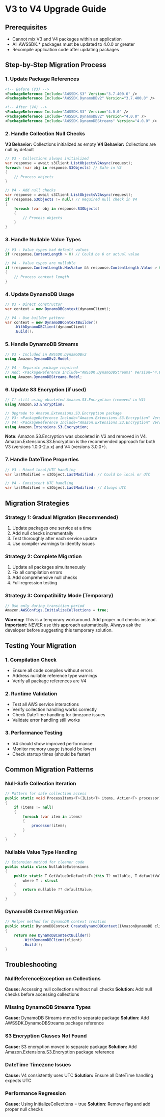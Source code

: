 # V3 to V4 Upgrade Guide

## Prerequisites
- Cannot mix V3 and V4 packages within an application
- All AWSSDK.* packages must be updated to 4.0.0 or greater
- Recompile application code after updating packages

## Step-by-Step Migration Process

### 1. Update Package References
```xml
<!-- Before (V3) -->
<PackageReference Include="AWSSDK.S3" Version="3.7.400.0" />
<PackageReference Include="AWSSDK.DynamoDBv2" Version="3.7.400.0" />

<!-- After (V4) -->
<PackageReference Include="AWSSDK.S3" Version="4.0.0" />
<PackageReference Include="AWSSDK.DynamoDBv2" Version="4.0.0" />
<PackageReference Include="AWSSDK.DynamoDBStreams" Version="4.0.0" />
```

### 2. Handle Collection Null Checks
**V3 Behavior:** Collections initialized as empty
**V4 Behavior:** Collections are null by default

```csharp
// V3 - Collections always initialized
var response = await s3Client.ListObjectsV2Async(request);
foreach (var obj in response.S3Objects) // Safe in V3
{
    // Process objects
}

// V4 - Add null checks
var response = await s3Client.ListObjectsV2Async(request);
if (response.S3Objects != null) // Required null check in V4
{
    foreach (var obj in response.S3Objects)
    {
        // Process objects
    }
}
```

### 3. Handle Nullable Value Types
```csharp
// V3 - Value types had default values
if (response.ContentLength > 0) // Could be 0 or actual value

// V4 - Value types are nullable
if (response.ContentLength.HasValue && response.ContentLength.Value > 0)
{
    // Process content length
}
```

### 4. Update DynamoDB Usage
```csharp
// V3 - Direct constructor
var context = new DynamoDBContext(dynamoClient);

// V4 - Use builder pattern
var context = new DynamoDBContextBuilder()
    .WithDynamoDBClient(dynamoClient)
    .Build();
```

### 5. Handle DynamoDB Streams
```csharp
// V3 - Included in AWSSDK.DynamoDBv2
using Amazon.DynamoDBv2.Model;

// V4 - Separate package required
// Add: <PackageReference Include="AWSSDK.DynamoDBStreams" Version="4.0.0" />
using Amazon.DynamoDBStreams.Model;
```

### 6. Update S3 Encryption (if used)
```csharp
// If still using obsoleted Amazon.S3.Encryption (removed in V4)
using Amazon.S3.Encryption;

// Upgrade to Amazon.Extensions.S3.Encryption package
// V3: <PackageReference Include="Amazon.Extensions.S3.Encryption" Version="2.2.1" />
// V4: <PackageReference Include="Amazon.Extensions.S3.Encryption" Version="3.0.0" />
using Amazon.Extensions.S3.Encryption;
```

**Note:** Amazon.S3.Encryption was obsoleted in V3 and removed in V4. Amazon.Extensions.S3.Encryption is the recommended approach for both V3 (versions 1.0.0-2.x.x) and V4 (versions 3.0.0+).

### 7. Handle DateTime Properties
```csharp
// V3 - Mixed local/UTC handling
var lastModified = s3Object.LastModified; // Could be local or UTC

// V4 - Consistent UTC handling
var lastModified = s3Object.LastModified; // Always UTC
```

## Migration Strategies

### Strategy 1: Gradual Migration (Recommended)
1. Update packages one service at a time
2. Add null checks incrementally
3. Test thoroughly after each service update
4. Use compiler warnings to identify issues

### Strategy 2: Complete Migration
1. Update all packages simultaneously
2. Fix all compilation errors
3. Add comprehensive null checks
4. Full regression testing

### Strategy 3: Compatibility Mode (Temporary)
```csharp
// Use only during transition period
Amazon.AWSConfigs.InitializeCollections = true;
```
**Warning:** This is a temporary workaround. Add proper null checks instead.
**Important:** NEVER use this approach automatically. Always ask the developer before suggesting this temporary solution.

## Testing Your Migration

### 1. Compilation Check
- Ensure all code compiles without errors
- Address nullable reference type warnings
- Verify all package references are V4

### 2. Runtime Validation
- Test all AWS service interactions
- Verify collection handling works correctly
- Check DateTime handling for timezone issues
- Validate error handling still works

### 3. Performance Testing
- V4 should show improved performance
- Monitor memory usage (should be lower)
- Check startup times (should be faster)

## Common Migration Patterns

### Null-Safe Collection Iteration
```csharp
// Pattern for safe collection access
public static void ProcessItems<T>(IList<T> items, Action<T> processor)
{
    if (items != null)
    {
        foreach (var item in items)
        {
            processor(item);
        }
    }
}
```

### Nullable Value Type Handling
```csharp
// Extension method for cleaner code
public static class NullableExtensions
{
    public static T GetValueOrDefault<T>(this T? nullable, T defaultValue) 
        where T : struct
    {
        return nullable ?? defaultValue;
    }
}
```

### DynamoDB Context Migration
```csharp
// Helper method for DynamoDB context creation
public static DynamoDBContext CreateDynamoDBContext(IAmazonDynamoDB client)
{
    return new DynamoDBContextBuilder()
        .WithDynamoDBClient(client)
        .Build();
}
```

## Troubleshooting

### NullReferenceException on Collections
**Cause:** Accessing null collections without null checks
**Solution:** Add null checks before accessing collections

### Missing DynamoDB Streams Types
**Cause:** DynamoDB Streams moved to separate package
**Solution:** Add AWSSDK.DynamoDBStreams package reference

### S3 Encryption Classes Not Found
**Cause:** S3 encryption moved to separate package
**Solution:** Add Amazon.Extensions.S3.Encryption package reference

### DateTime Timezone Issues
**Cause:** V4 consistently uses UTC
**Solution:** Ensure all DateTime handling expects UTC

### Performance Regression
**Cause:** Using InitializeCollections = true
**Solution:** Remove flag and add proper null checks